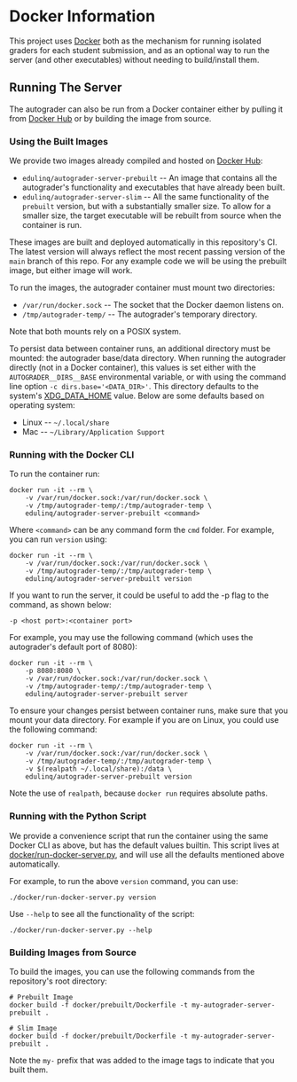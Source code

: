 # Docker Information

This project uses [Docker](https://www.docker.com/) both
as the mechanism for running isolated graders for each student submission,
and as an optional way to run the server (and other executables) without needing to build/install them.

## Running The Server

The autograder can also be run from a Docker container either
by pulling it from [Docker Hub](https://hub.docker.com/u/edulinq)
or by building the image from source.

### Using the Built Images

We provide two images already compiled and hosted on [Docker Hub](https://hub.docker.com/u/edulinq):
 - `edulinq/autograder-server-prebuilt` --
   An image that contains all the autograder's functionality and executables that have already been built.
 - `edulinq/autograder-server-slim` --
   All the same functionality of the `prebuilt` version, but with a substantially smaller size.
   To allow for a smaller size, the target executable will be rebuilt from source when the container is run.

These images are built and deployed automatically in this repository's CI.
The latest version will always reflect the most recent passing version of the `main` branch of this repo.
For any example code we will be using the prebuilt image, but either image will work.

To run the images, the autograder container must mount two directories:
 - `/var/run/docker.sock` -- The socket that the Docker daemon listens on.
 - `/tmp/autograder-temp/` -- The autograder's temporary directory.

Note that both mounts rely on a POSIX system.

To persist data between container runs,
an additional directory must be mounted: the autograder base/data directory.
When running the autograder directly (not in a Docker container),
this values is set either with the `AUTOGRADER__DIRS__BASE` environmental variable,
or with using the command line option `-c dirs.base='<DATA_DIR>'`.
This directory defaults to the system's [XDG_DATA_HOME](https://specifications.freedesktop.org/basedir-spec/latest/) value.
Below are some defaults based on operating system:
 - Linux -- `~/.local/share`
 - Mac -- `~/Library/Application Support`

### Running with the Docker CLI

To run the container run:
```
docker run -it --rm \
    -v /var/run/docker.sock:/var/run/docker.sock \
    -v /tmp/autograder-temp/:/tmp/autograder-temp \
    edulinq/autograder-server-prebuilt <command>
```

Where `<command>` can be any command form the `cmd` folder.
For example, you can run `version` using:
```
docker run -it --rm \
    -v /var/run/docker.sock:/var/run/docker.sock \
    -v /tmp/autograder-temp/:/tmp/autograder-temp \
    edulinq/autograder-server-prebuilt version
```

If you want to run the server, it could be useful to add the -p flag to the command, as shown below:
```
-p <host port>:<container port>
```

For example, you may use the following command (which uses the autograder's default port of 8080):
```
docker run -it --rm \
    -p 8080:8080 \
    -v /var/run/docker.sock:/var/run/docker.sock \
    -v /tmp/autograder-temp/:/tmp/autograder-temp \
    edulinq/autograder-server-prebuilt server
```

To ensure your changes persist between container runs,
make sure that you mount your data directory.
For example if you are on Linux,
you could use the following command:
```
docker run -it --rm \
    -v /var/run/docker.sock:/var/run/docker.sock \
    -v /tmp/autograder-temp/:/tmp/autograder-temp \
    -v $(realpath ~/.local/share):/data \
    edulinq/autograder-server-prebuilt version
```

Note the use of `realpath`, because `docker run` requires absolute paths.

### Running with the Python Script

We provide a convenience script that run the container using the same Docker CLI as above,
but has the default values builtin.
This script lives at [docker/run-docker-server.py](../docker/run-docker-server.py),
and will use all the defaults mentioned above automatically.

For example, to run the above `version` command, you can use:
```
./docker/run-docker-server.py version
```

Use `--help` to see all the functionality of the script:
```
./docker/run-docker-server.py --help
```

### Building Images from Source

To build the images, you can use the following commands from the repository's root directory:
```
# Prebuilt Image
docker build -f docker/prebuilt/Dockerfile -t my-autograder-server-prebuilt .

# Slim Image
docker build -f docker/prebuilt/Dockerfile -t my-autograder-server-prebuilt .
```

Note the `my-` prefix that was added to the image tags to indicate that you built them.

